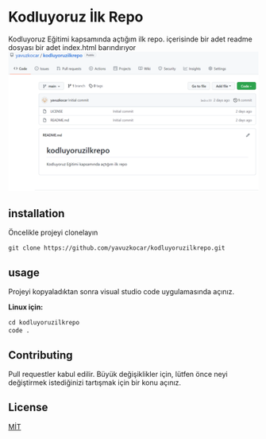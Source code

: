 # Kodluyoruz İlk Repo
Kodluyoruz Eğitimi kapsamında açtığım ilk repo. içerisinde bir adet readme dosyası bir adet index.html barındırıyor
![alt text](https://raw.githubusercontent.com/yavuzkocar/kodluyoruzilkrepo/cae100a174855f9d150f1680362564504df86e4b/Ekran%20Al%C4%B1nt%C4%B1s%C4%B1.PNG)
## installation
Öncelikle projeyi clonelayın
```
git clone https://github.com/yavuzkocar/kodluyoruzilkrepo.git
```
## usage
Projeyi kopyaladıktan sonra visual studio code uygulamasında açınız.

**Linux için:**
```
cd kodluyoruzilkrepo
code .
```
## Contributing
Pull requestler kabul edilir. Büyük değişiklikler için, lütfen önce neyi değiştirmek istediğinizi tartışmak için bir konu açınız.
## License

[MİT](https://choosealicense.com/licenses/mit/)
